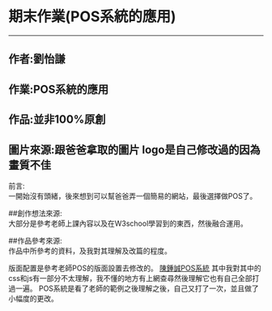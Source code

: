 # 期末作業(POS系統的應用)
----------------

## 作者:劉怡謙<br>   
## 作業:POS系統的應用<br>
## 作品:並非100%原創<br>
## 圖片來源:跟爸爸拿取的圖片 logo是自己修改過的因為畫質不佳<br>

前言:<br>
一開始沒有頭緒，後來想到可以幫爸爸弄一個簡易的網站，最後選擇做POS了。

##創作想法來源:<br>
大部分是參考老師上課內容以及在W3school學習到的東西，然後融合運用。

##作品參考來源:<br>
作品中所參考的資料，及我對其理解及改篇的程度。

版面配置是參考老師POS的版面設置去修改的。 [陳鍾誠POS系統](https://github.com/ccccourse/wp/tree/master/code/08-app2/pos/06-report?fbclid=IwAR3eRSOI1dE_rKJ_TN7nU8RJVbjKaRAtuw7uOWgsm4AeT_GwDz2AFZ3Bjzg)
其中我對其中的css和js有一部分不太理解，我不懂的地方有上網查尋然後理解它也有自己全部打過一遍。
POS系統是看了老師的範例之後理解之後，自己又打了一次，並且做了小幅度的更改。